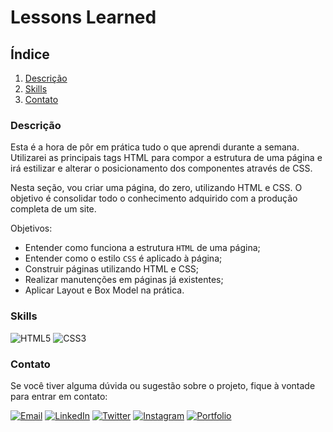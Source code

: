 # Lessons Learned

## Índice

1. [Descrição](#descrição)
2. [Skills](#skills)
3. [Contato](#contato)

### Descrição
Esta é a hora de pôr em prática tudo o que aprendi durante a semana. Utilizarei as principais tags HTML para compor a estrutura de uma página e irá estilizar e alterar o posicionamento dos componentes através de CSS.

Nesta seção, vou criar uma página, do zero, utilizando HTML e CSS. O objetivo é consolidar todo o conhecimento adquirido com a produção completa de um site.

Objetivos:
- Entender como funciona a estrutura `HTML` de uma página;
- Entender como o estilo `CSS` é aplicado à página;
- Construir páginas utilizando HTML e CSS;
- Realizar manutenções em páginas já existentes;
- Aplicar Layout e Box Model na prática.

### Skills

![HTML5](https://img.shields.io/badge/HTML5-E34F26?style=for-the-badge&logo=html5&logoColor=white)
![CSS3](https://img.shields.io/badge/CSS3-1572B6?style=for-the-badge&logo=css3&logoColor=white)

### Contato

Se você tiver alguma dúvida ou sugestão sobre o projeto, fique à vontade para entrar em contato:

[![Email](https://img.shields.io/badge/Email-D14836?style=for-the-badge&logo=gmail&logoColor=white)](mailto:righigordev@gmail.com)
[![LinkedIn](https://img.shields.io/badge/LinkedIn-0077B5?style=for-the-badge&logo=linkedin&logoColor=white)](https://www.linkedin.com/in/igor-righi/) [![Twitter](https://img.shields.io/badge/Twitter-1DA1F2?style=for-the-badge&logo=twitter&logoColor=white)](https://twitter.com/righigor) [![Instagram](https://img.shields.io/badge/Instagram-E4405F?style=for-the-badge&logo=instagram&logoColor=white)](https://www.instagram.com/righigor/) [![Portfolio](https://img.shields.io/badge/Portfolio-9cf?style=for-the-badge&logo=appveyor&logoColor=white)](https://righigordev.netlify.app/)